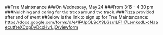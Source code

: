 ##<bold>Tree Maintenance</bold>
###On Wednesday, May 24
###From 3:15 - 4:30 pm
###Mulching and caring for the trees around the track.
###Pizza provided after end of event
##Below is the link to sign up for Tree Maintencance:
<https://docs.google.com/forms/d/e/1FAIpQLSdX3LGsu1LF1lI7LemksdLxcNaaecutfseXCopDyDcxHvrLjQ/viewform>

